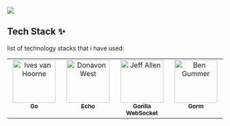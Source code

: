 
![](https://komarev.com/ghpvc/?username=lendral3n&color=blue&style=plastic) 

## Tech Stack ✨

 list of technology stacks that i have used:

<!-- ALL-CONTRIBUTORS-LIST:START - Do not remove or modify this section -->
<!-- prettier-ignore-start -->
<!-- markdownlint-disable -->
<table>
  <tbody>
    <tr>
      <td align="center" valign="top" width="14.28%"><a href="http://ivesvh.com"><img src="https://avatars.githubusercontent.com/u/4314092?s=200" width="100px;" alt="Ives van Hoorne"/><br /><sub><b>Go</b></sub></a></td>
      <td align="center" valign="top" width="14.28%"><a href="http://donavon.com"><img src="https://avatars.githubusercontent.com/u/2624634?s=48" width="100px;" alt="Donavon West"/><br /><sub><b>Echo</b></sub></a></td>
      <td align="center" valign="top" width="14.28%"><a href="http://www.jeffallen.io/"><img src="https://avatars.githubusercontent.com/u/489566?s=48" width="100px;" alt="Jeff Allen"/><br /><sub><b>Gorilla WebSocket</b></sub></a></td>
      <td align="center" valign="top" width="14.28%"><a href="https://github.com/bengummer"><img src="https://avatars.githubusercontent.com/u/15127678?s=48" width="100px;" alt="Ben Gummer"/><br /><sub><b>Gorm</b></sub></a></td>
    </tr>
  </tbody>
</table>
<!-- markdownlint-enable -->
<!-- prettier-ignore-end -->
<!-- ALL-CONTRIBUTORS-LIST:END -->
